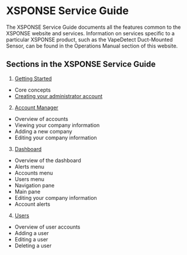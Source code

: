 # XSPONSE Service Guide

The XSPONSE Service Guide documents all the features common to the XSPONSE website and services. Information on services specific to a particular XSPONSE product, such as the VapeDetect Duct-Mounted Sensor, can be found in the Operations Manual section of this website.

## Sections in the XSPONSE Service Guide
1. [Getting Started](getting-started.md)
  * Core concepts
  * [Creating your administrator account](https://github.com/philip-murdoch/xsponse-poc/blob/gh-pages/service-guide/getting-started.md#setting-up-your-administrator-account)
2. [Account Manager](account-manager.md)
  * Overview of accounts
  * Viewing your company information
  * Adding a new company
  * Editing your company information
3. [Dashboard](dashboard.md)
  * Overview of the dashboard
  * Alerts menu
  * Accounts menu
  * Users menu
  * Navigation pane
  * Main pane
  * Editing your company information
  * Account alerts
4. [Users](users.md)
  * Overview of user accounts
  * Adding a user
  * Editing a user
  * Deleting a user
